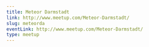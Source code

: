 ```yaml
---
title: Meteor Darmstadt
link: http://www.meetup.com/Meteor-Darmstadt/
slug: meteorda
eventLink: http://www.meetup.com/Meteor-Darmstadt/
type: meetup
---
```

